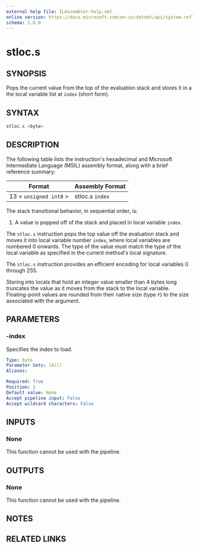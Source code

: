 ```yaml
---
external help file: ILAssembler-help.xml
online version: https://docs.microsoft.com/en-us/dotnet/api/system.reflection.emit.opcodes.stloc_s
schema: 2.0.0
---
```


# stloc.s

## SYNOPSIS

Pops the current value from the top of the evaluation stack and stores it in a the local variable list at `index` (short form).

## SYNTAX

```powershell
stloc.s <byte>
```

## DESCRIPTION

The following table lists the instruction's hexadecimal and Microsoft Intermediate Language (MSIL) assembly format, along with a brief reference summary:

| Format                 | Assembly Format |
| ---------------------- | --------------- |
| 13 < `unsigned int8` > | stloc.s `index` |

 The stack transitional behavior, in sequential order, is:

1.  A value is popped off of the stack and placed in local variable `index`.

 The `stloc.s` instruction pops the top value off the evaluation stack and moves it into local variable number `index`, where local variables are numbered 0 onwards. The type of the value must match the type of the local variable as specified in the current method's local signature.

 The `stloc.s` instruction provides an efficient encoding for local variables 0 through 255.

 Storing into locals that hold an integer value smaller than 4 bytes long truncates the value as it moves from the stack to the local variable. Floating-point values are rounded from their native size (type `F`) to the size associated with the argument.

## PARAMETERS

### -index

Specifies the index to load.

```yaml
Type: byte
Parameter Sets: (All)
Aliases:

Required: True
Position: 1
Default value: None
Accept pipeline input: False
Accept wildcard characters: False
```

## INPUTS

### None

This function cannot be used with the pipeline.

## OUTPUTS

### None

This function cannot be used with the pipeline.

## NOTES

## RELATED LINKS
